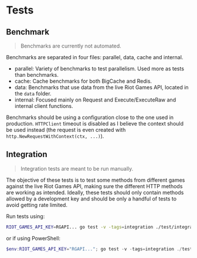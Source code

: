 # Tests

## Benchmark

> Benchmarks are currently not automated.

Benchmarks are separated in four files: parallel, data, cache and internal.

- parallel: Variety of benchmarks to test parallelism. Used more as tests than benchmarks.
- cache: Cache benchmarks for both BigCache and Redis.
- data: Benchmarks that use data from the live Riot Games API, located in the `data` folder.
- internal: Focused mainly on Request and Execute/ExecuteRaw and internal client functions.

Benchmarks should be using a configuration close to the one used in production. `HTTPClient` timeout is disabled as I believe the context should be used instead (the request is even created with `http.NewRequestWithContext(ctx, ...)`).

## Integration

> Integration tests are meant to be run manually.

The objective of these tests is to test some methods from different games against the live Riot Games API, making sure the different HTTP methods are working as intended. Ideally, these tests should only contain methods allowed by a development key and should be only a handful of tests to avoid getting rate limited.

Run tests using:

```bash
RIOT_GAMES_API_KEY=RGAPI... go test -v -tags=integration ./test/integration
```

or if using PowerShell:

```powershell
$env:RIOT_GAMES_API_KEY="RGAPI..."; go test -v -tags=integration ./test/integration; Remove-Item Env:RIOT_GAMES_API_KEY
```
